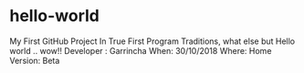 # hello-world
My First GitHub Project In True First Program Traditions, what else but Hello world .. wow!!
Developer : Garrincha
When: 30/10/2018
Where: Home
Version: Beta

